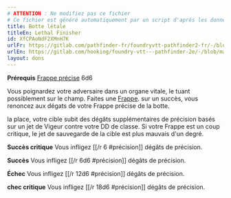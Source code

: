 ```yaml
---
# ATTENTION : Ne modifiez pas ce fichier
# Ce fichier est généré automatiquement par un script d'après les données du module Foundry VTT officiel et de sa traduction
title: Botte létale
titleEn: Lethal Finisher
id: XfCPAoNdF2XMnH7K
urlFr: https://gitlab.com/pathfinder-fr/foundryvtt-pathfinder2-fr/-/blob/master/data/feats/XfCPAoNdF2XMnH7K.htm
urlEn: https://gitlab.com/hooking/foundry-vtt---pathfinder-2e/-/blob/master/packs/data/feats.db/lethal-finisher.json
layout: dons
---
```

**Prérequis** [Frappe précise](../capacité-classe/frappe-précise.md) 6d6

Vous poignardez votre adversaire dans un organe vitale, le tuant possiblement sur le champ. Faites une [Frappe](../actions/frapper.md). sur un succès, vous renoncez aux dégats de votre Frappe précise de la botte.

 la place, votre cible subit des dégâts supplémentaires de précision basés sur un jet de Vigeur contre votre DD de classe. Si votre Frappe est un coup critique, le jet de sauvegarde de la cible est plus mauvais d'un degré.

**Succès critique** Vous infligez [[/r 6 #précision]] dégâts de précision.

**Succès** Vous infligez [[/r 6d6 #précision]] dégâts de précision.

**Échec** Vous infligez [[/r 12d6 #précision]] dégâts de précision.

**chec critique** Vous infligez [[/r 18d6 #précision]] dégâts de précision.
